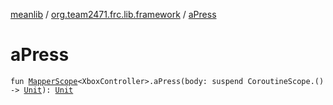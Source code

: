 [meanlib](../index.md) / [org.team2471.frc.lib.framework](index.md) / [aPress](./a-press.md)

# aPress

`fun `[`MapperScope`](-mapper-scope/index.md)`<XboxController>.aPress(body: suspend CoroutineScope.() -> `[`Unit`](https://kotlinlang.org/api/latest/jvm/stdlib/kotlin/-unit/index.html)`): `[`Unit`](https://kotlinlang.org/api/latest/jvm/stdlib/kotlin/-unit/index.html)